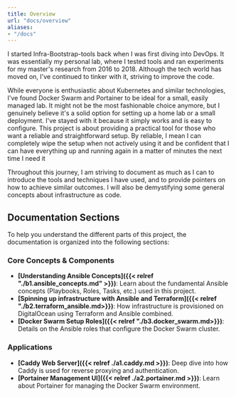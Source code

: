 ```yaml
---
title: Overview
url: "docs/overview"
aliases:
- "/docs"
---
```


I started Infra-Bootstrap-tools back when I was first diving into DevOps. It was essentially my personal lab, where I tested tools and ran experiments for my master's research from 2016 to 2018. Although the tech world has moved on, I've continued to tinker with it, striving to improve the code.

While everyone is enthusiastic about Kubernetes and similar technologies, I've found Docker Swarm and Portainer to be ideal for a small, easily managed lab. It might not be the most fashionable choice anymore, but I genuinely believe it's a solid option for setting up a home lab or a small deployment. I've stayed with it because it simply works and is easy to configure. This project is about providing a practical tool for those who want a reliable and straightforward setup. By reliable, I mean I can completely wipe the setup when not actively using it and be confident that I can have everything up and running again in a matter of minutes the next time I need it

Throughout this journey, I am striving to document as much as I can to introduce the tools and techniques I have used, and to provide pointers on how to achieve similar outcomes. I will also be demystifying some general concepts about infrastructure as code.

## Documentation Sections

To help you understand the different parts of this project, the documentation is organized into the following sections:

### Core Concepts & Components

*   **[Understanding Ansible Concepts]({{< relref "./b1.ansible_concepts.md" >}})**: Learn about the fundamental Ansible concepts (Playbooks, Roles, Tasks, etc.) used in this project.
*   **[Spinning up infrastructure with Ansible and Terraform]({{< relref "./b2.terraform_ansible.md>}})**: How infrastructure is provisioned on DigitalOcean using Terraform and Ansible combined.
*   **[Docker Swarm Setup Roles]({{< relref "./b3.docker_swarm.md>}})**: Details on the Ansible roles that configure the Docker Swarm cluster.

### Applications

*   **[Caddy Web Server]({{< relref ./a1.caddy.md >}})**: Deep dive into how Caddy is used for reverse proxying and authentication.
*   **[Portainer Management UI]({{< relref ./a2.portainer.md >}})**: Learn about Portainer for managing the Docker Swarm environment.

